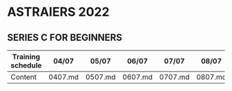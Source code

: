 # **ASTRAIERS** 2022

## **SERIES C FOR BEGINNERS** 

Training schedule  | 04/07 | 05/07 | 06/07 | 07/07 | 08/07 |
--- | --- | --- | --- |--- |--- |
Content | 0407.md | 0507.md | 0607.md | 0707.md | 0807.md |